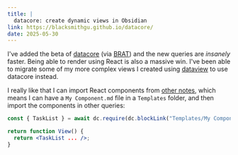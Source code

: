 ```yaml
---
title: |
  datacore: create dynamic views in Obsidian
link: https://blacksmithgu.github.io/datacore/
date: 2025-05-30
---
```


I've added the beta of [datacore] (via [BRAT]) and the new queries are _insanely_ faster. Being able
to render using React is also a massive win. I've been able to migrate some of my more complex views
I created using [dataview] to use datacore instead.

I really like that I can import React components from [other notes], which means I can have a `My
Component.md` file in a `Templates` folder, and then import the components in other queries:

```jsx
const { TaskList } = await dc.require(dc.blockLink("Templates/My Component.md", "code"));

return function View() {
  return <TaskList ... />;
}
```

[dataview]: https://github.com/blacksmithgu/obsidian-dataview
[other notes]: https://blacksmithgu.github.io/datacore/code-views#sharing-code
[datacore]: https://blacksmithgu.github.io/datacore/
[BRAT]: https://github.com/TfTHacker/obsidian42-brat
